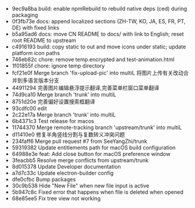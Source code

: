 - 9ec9a8ba build: enable npmRebuild to rebuild native deps (ced) during packaging
- 0f3fb73e docs: append localized sections (ZH-TW, KO, JA, ES, FR, PT, DE) with fixed links
- b5a95ad6 docs: move CN README to docs/ with link to English; reset root README to upstream
- c4916193 build: copy static to out and move icons under static; update platform icon paths
- 746eb82c chore: remove temp.encrypted and test-animation.html
- 1f01855f chore: ignore temp directory
- fcf21e0f Merge branch 'fix-upload-pic' into multiL 将图片上传有关改动合并到多语言版本分支
- 44911294 完善图片编辑悬浮提示翻译,完善菜单栏窗口菜单翻译
- 74d9ca10 Merge branch 'trunk' into multiL
- 8751d20e 完善偏好设置搜索框翻译
- 93cdfc00 edit
- 2c22e17a Merge branch 'trunk' into multiL
- 6b4371c3 Test release for macos
- 11744370 Merge remote-tracking branch 'upstream/trunk' into multiL
- d11410e0 修复半角竖线分割与复数转义冲突问题
- 234faff6 Merge pull request #7 from SeeYangZhi/trunk
- 59319382 Update entitlements path for macOS build configuration
- 64988e3e feat: Add close button for macOS preference window
- 3feacbb5 Resolve merge conflicts from upstream/trunk
- 8d015378 Update Developer documentation
- a7d7c33c Update electron-builder config
- dfe0cfbc Bump packages
- 30c9b538 Hide "New File" when new file input is active
- 5b947c8c Fixed error that happens when file is deleted when opened
- 68e85ee5 Fix tree view not working